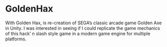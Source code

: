 # GoldenHax

With Golden Hax, is re-creation of SEGA’s classic arcade game Golden Axe in Unity. I was interested in seeing if I could replicate the game mechanics of this hack’ n slash style game in a modern game engine for multiple platforms.
